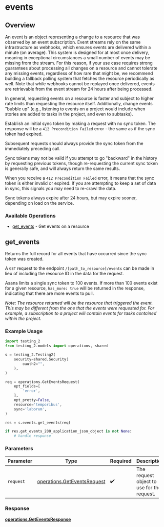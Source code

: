 # events

## Overview

An event is an object representing a change to a resource that was observed by an event subscription. Event streams rely on the same infrastructure as webhooks, which ensures events are delivered within a minute (on average). This system is designed for at most once delivery, meaning in exceptional circumstances a small number of events may be missing from the stream. For this reason, if your use case requires strong guarantees about processing all changes on a resource and cannot tolerate any missing events, regardless of how rare that might be, we recommend building a fallback polling system that fetches the resource periodically as well. Note that while webhooks cannot be replayed once delivered, events are retrievable from the event stream for 24 hours after being processed.

In general, requesting events on a resource is faster and subject to higher rate limits than requesting the resource itself. Additionally, change events "bubble up" (e.g., listening to events on a project would include when stories are added to tasks in the project, and even to subtasks).

Establish an initial sync token by making a request with no sync token. The response will be a `412 Precondition Failed` error - the same as if the sync token had expired.

Subsequent requests should always provide the sync token from the immediately preceding call.

Sync tokens may not be valid if you attempt to go "backward" in the history by requesting previous tokens, though re-requesting the current sync token is generally safe, and will always return the same results.

When you receive a `412 Precondition Failed` error, it means that the sync token is either invalid or expired. If you are attempting to keep a set of data in sync, this signals you may need to re-crawl the data.

Sync tokens always expire after 24 hours, but may expire sooner, depending on load on the service.

### Available Operations

* [get_events](#get_events) - Get events on a resource

## get_events

Returns the full record for all events that have occurred since the sync
token was created.

A `GET` request to the endpoint `/[path_to_resource]/events` can be made in
lieu of including the resource ID in the data for the request.

Asana limits a single sync token to 100 events. If more than 100 events exist
for a given resource, `has_more: true` will be returned in the response, indicating
that there are more events to pull. 

*Note: The resource returned will be the resource that triggered the
event. This may be different from the one that the events were requested
for. For example, a subscription to a project will contain events for
tasks contained within the project.*

### Example Usage

```python
import testing_2
from testing_2.models import operations, shared

s = testing_2.Testing2(
    security=shared.Security(
        oauth2="",
    ),
)

req = operations.GetEventsRequest(
    opt_fields=[
        'error',
    ],
    opt_pretty=False,
    resource='temporibus',
    sync='laborum',
)

res = s.events.get_events(req)

if res.get_events_200_application_json_object is not None:
    # handle response
```

### Parameters

| Parameter                                                                  | Type                                                                       | Required                                                                   | Description                                                                |
| -------------------------------------------------------------------------- | -------------------------------------------------------------------------- | -------------------------------------------------------------------------- | -------------------------------------------------------------------------- |
| `request`                                                                  | [operations.GetEventsRequest](../../models/operations/geteventsrequest.md) | :heavy_check_mark:                                                         | The request object to use for the request.                                 |


### Response

**[operations.GetEventsResponse](../../models/operations/geteventsresponse.md)**

